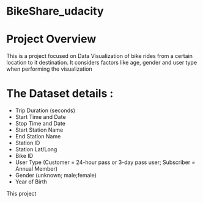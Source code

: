 # BikeShare_udacity 

# Project Overview
This is a project focused on Data Visualization of bike rides from a certain location to it destination. It considers factors like age, gender and user type when performing the visualization

# The Dataset details : 
- Trip Duration (seconds)
- Start Time and Date
- Stop Time and Date
- Start Station Name
- End Station Name
- Station ID
- Station Lat/Long
- Bike ID
- User Type (Customer = 24-hour pass or 3-day pass user; Subscriber = Annual Member)
- Gender (unknown; male;female)
- Year of Birth

This project 
